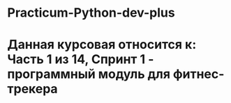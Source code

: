 # Practicum-Python-dev-plus
# Данная курсовая относится к: Часть 1 из 14, Спринт 1 - программный модуль для фитнес-трекера
